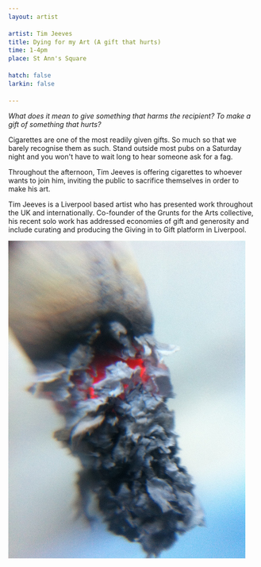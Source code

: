 ```yaml
---
layout: artist

artist: Tim Jeeves
title: Dying for my Art (A gift that hurts)
time: 1-4pm
place: St Ann's Square 

hatch: false
larkin: false

---
```


*What does it mean to give something that harms the recipient? To make a gift of something that hurts?*    

Cigarettes are one of the most readily given gifts. So much so that we barely recognise them as such. Stand outside most pubs on a Saturday night and you won't have to wait long to hear someone ask for a fag.  
   
Throughout the afternoon, Tim Jeeves is offering cigarettes to whoever wants to join him, inviting the public to sacrifice themselves in order to make his art.  
	
Tim Jeeves is a Liverpool based artist who has presented work throughout the UK and internationally. Co-founder of the Grunts for the Arts collective, his recent solo work has addressed economies of gift and generosity and include curating and producing the Giving in to Gift platform in Liverpool.  

![Dying for my Art](TimJeeves.jpg)